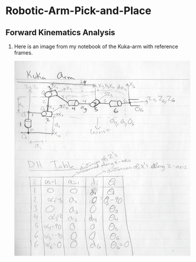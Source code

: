 # Robotic-Arm-Pick-and-Place
## Forward Kinematics Analysis

1. Here is an image from my notebook of the Kuka-arm with reference frames.

    ![alt text](https://github.com/irishMee/Robotic-Arm-Pick-and-Place/blob/master/DH_table_reference_frames.jpg)
  
